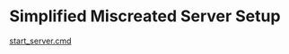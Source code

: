 # Simplified Miscreated Server Setup
[start_server.cmd](https://raw.githubusercontent.com/Spafbi/MyGameSettings/master/Miscreated/start_server.cmd)
      
